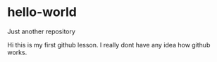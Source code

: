 # hello-world
Just another repository


Hi this is my first github lesson. 
I really dont have any idea how github works. 

